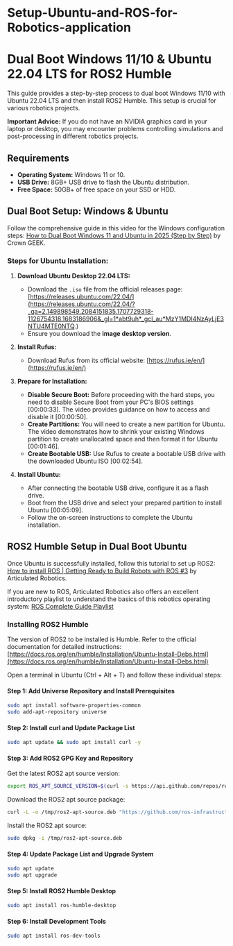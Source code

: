 # Setup-Ubuntu-and-ROS-for-Robotics-application

# Dual Boot Windows 11/10 & Ubuntu 22.04 LTS for ROS2 Humble

This guide provides a step-by-step process to dual boot Windows 11/10 with Ubuntu 22.04 LTS and then install ROS2 Humble. This setup is crucial for various robotics projects.

**Important Advice:** If you do not have an NVIDIA graphics card in your laptop or desktop, you may encounter problems controlling simulations and post-processing in different robotics projects.

## Requirements

* **Operating System:** Windows 11 or 10.
* **USB Drive:** 8GB+ USB drive to flash the Ubuntu distribution.
* **Free Space:** 50GB+ of free space on your SSD or HDD.

## Dual Boot Setup: Windows & Ubuntu

Follow the comprehensive guide in this video for the Windows configuration steps:
[How to Dual Boot Windows 11 and Ubuntu in 2025 (Step by Step)](https://youtu.be/MPMnizrPvHE?si=mFPrKJ1Zas_9DEb7) by Crown GEEK.

### Steps for Ubuntu Installation:

1.  **Download Ubuntu Desktop 22.04 LTS:**
    * Download the `.iso` file from the official releases page: [https://releases.ubuntu.com/22.04/](https://releases.ubuntu.com/22.04/?_ga=2.149898549.2084151835.1707729318-1126754318.1683186906&_gl=1*abt9uh*_gcl_au*MzY1MDI4NzAyLjE3NTU4MTE0NTQ.)
    * Ensure you download the **image desktop version**.

2.  **Install Rufus:**
    * Download Rufus from its official website: [https://rufus.ie/en/](https://rufus.ie/en/)

3.  **Prepare for Installation:**
    * **Disable Secure Boot:** Before proceeding with the hard steps, you need to disable Secure Boot from your PC's BIOS settings [00:00:33]. The video provides guidance on how to access and disable it [00:00:50].
    * **Create Partitions:** You will need to create a new partition for Ubuntu. The video demonstrates how to shrink your existing Windows partition to create unallocated space and then format it for Ubuntu [00:01:46].
    * **Create Bootable USB:** Use Rufus to create a bootable USB drive with the downloaded Ubuntu ISO [00:02:54].

4.  **Install Ubuntu:**
    * After connecting the bootable USB drive, configure it as a flash drive.
    * Boot from the USB drive and select your prepared partition to install Ubuntu [00:05:09].
    * Follow the on-screen instructions to complete the Ubuntu installation.

## ROS2 Humble Setup in Dual Boot Ubuntu

Once Ubuntu is successfully installed, follow this tutorial to set up ROS2:
[How to install ROS | Getting Ready to Build Robots with ROS #3](https://youtu.be/uWzOk0nkTcI?si=SQINbyTudW75mUYY) by Articulated Robotics.

If you are new to ROS, Articulated Robotics also offers an excellent introductory playlist to understand the basics of this robotics operating system:
[ROS Complete Guide Playlist](https://youtube.com/playlist?list=PLunhqkrRNRhYYCaSTVP-qJnyUPkTxJnBt&si=GXRbBpOZUJB1KvFU)

### Installing ROS2 Humble

The version of ROS2 to be installed is Humble. Refer to the official documentation for detailed instructions: [https://docs.ros.org/en/humble/Installation/Ubuntu-Install-Debs.html](https://docs.ros.org/en/humble/Installation/Ubuntu-Install-Debs.html)

Open a terminal in Ubuntu (Ctrl + Alt + T) and follow these individual steps:

#### Step 1: Add Universe Repository and Install Prerequisites
```bash
sudo apt install software-properties-common
sudo add-apt-repository universe
```

#### Step 2: Install curl and Update Package List
```bash
sudo apt update && sudo apt install curl -y
```

#### Step 3: Add ROS2 GPG Key and Repository
Get the latest ROS2 apt source version:
```bash
export ROS_APT_SOURCE_VERSION=$(curl -s https://api.github.com/repos/ros-infrastructure/ros-apt-source/releases/latest | grep -F "tag_name" | awk -F\" '{print $4}')
```

Download the ROS2 apt source package:
```bash
curl -L -o /tmp/ros2-apt-source.deb "https://github.com/ros-infrastructure/ros-apt-source/releases/download/${ROS_APT_SOURCE_VERSION}/ros2-apt-source_${ROS_APT_SOURCE_VERSION}.$(. /etc/os-release && echo ${UBUNTU_CODENAME:-${VERSION_CODENAME}})_all.deb"
```

Install the ROS2 apt source:
```bash
sudo dpkg -i /tmp/ros2-apt-source.deb
```

#### Step 4: Update Package List and Upgrade System
```bash
sudo apt update
sudo apt upgrade
```

#### Step 5: Install ROS2 Humble Desktop
```bash
sudo apt install ros-humble-desktop
```

#### Step 6: Install Development Tools
```bash
sudo apt install ros-dev-tools
```